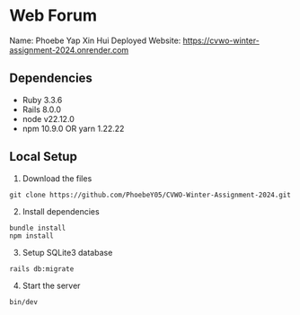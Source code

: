 # Web Forum
Name: Phoebe Yap Xin Hui
Deployed Website: https://cvwo-winter-assignment-2024.onrender.com
## Dependencies
- Ruby 3.3.6
- Rails 8.0.0
- node v22.12.0
- npm 10.9.0 OR yarn 1.22.22
## Local Setup
1. Download the files
```
git clone https://github.com/PhoebeY05/CVWO-Winter-Assignment-2024.git
```
2. Install dependencies
```
bundle install
npm install
```
3. Setup SQLite3 database
```
rails db:migrate
```
4. Start the server
```
bin/dev
```

